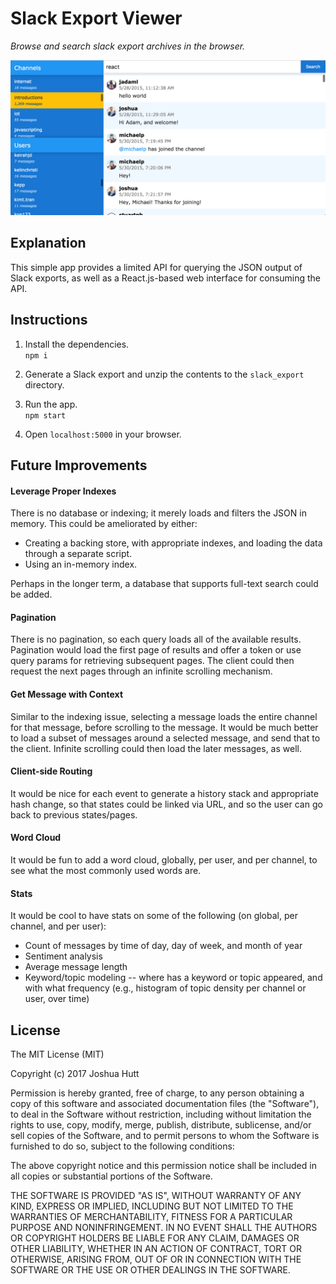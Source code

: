 # Slack Export Viewer

*Browse and search slack export archives in the browser.* 

![Preview](preview.png)


## Explanation

This simple app provides a limited API for querying the JSON output of Slack exports, as well as a React.js-based web
interface for consuming the API.


## Instructions

1. Install the dependencies.  
    `npm i` 
    
2. Generate a Slack export and unzip the contents to the `slack_export` directory.

3. Run the app.  
    `npm start`
    
4. Open `localhost:5000` in your browser.


## Future Improvements

#### Leverage Proper Indexes

There is no database or indexing; it merely loads and filters the JSON in memory. This could be ameliorated by either:
- Creating a backing store, with appropriate indexes, and loading the data through a separate script.
- Using an in-memory index.

Perhaps in the longer term, a database that supports full-text search could be added. 

#### Pagination

There is no pagination, so each query loads all of the available results. Pagination would load the first page of 
results and offer a token or use query params for retrieving subsequent pages. The client could then request the next
pages through an infinite scrolling mechanism.

#### Get Message with Context

Similar to the indexing issue, selecting a message loads the entire channel for that message, before scrolling to the
message. It would be much better to load a subset of messages around a selected message, and send that to the client.
Infinite scrolling could then load the later messages, as well.

#### Client-side Routing

It would be nice for each event to generate a history stack and appropriate hash change, so that states could be linked
via URL, and so the user can go back to previous states/pages.

#### Word Cloud

It would be fun to add a word cloud, globally, per user, and per channel, to see what the most commonly used words are.

#### Stats

It would be cool to have stats on some of the following (on global, per channel, and per user):
 - Count of messages by time of day, day of week, and month of year
 - Sentiment analysis
 - Average message length
 - Keyword/topic modeling -- where has a keyword or topic appeared, and with what frequency (e.g., histogram of topic
 density per channel or user, over time)


## License

The MIT License (MIT)

Copyright (c) 2017 Joshua Hutt

Permission is hereby granted, free of charge, to any person obtaining a copy of this software and associated documentation files (the "Software"), to deal in the Software without restriction, including without limitation the rights to use, copy, modify, merge, publish, distribute, sublicense, and/or sell copies of the Software, and to permit persons to whom the Software is furnished to do so, subject to the following conditions:

The above copyright notice and this permission notice shall be included in all copies or substantial portions of the Software.

THE SOFTWARE IS PROVIDED "AS IS", WITHOUT WARRANTY OF ANY KIND, EXPRESS OR IMPLIED, INCLUDING BUT NOT LIMITED TO THE WARRANTIES OF MERCHANTABILITY, FITNESS FOR A PARTICULAR PURPOSE AND NONINFRINGEMENT. IN NO EVENT SHALL THE AUTHORS OR COPYRIGHT HOLDERS BE LIABLE FOR ANY CLAIM, DAMAGES OR OTHER LIABILITY, WHETHER IN AN ACTION OF CONTRACT, TORT OR OTHERWISE, ARISING FROM, OUT OF OR IN CONNECTION WITH THE SOFTWARE OR THE USE OR OTHER DEALINGS IN THE SOFTWARE.